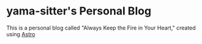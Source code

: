 # yama-sitter's Personal Blog

This is a personal blog called "Always Keep the Fire in Your Heart," created using [Astro](https://astro.build/)
